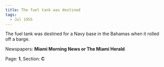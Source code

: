 ```yaml
---  
title: The fuel tank was destined  
tags:  
  - Jul 1955  
---  
```

  
The fuel tank was destined for a Navy base in the Bahamas when it rolled off a barge.  
  
Newspapers: **Miami Morning News or The Miami Herald**  
  
Page: **1**, Section: **C** 
